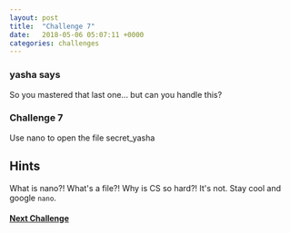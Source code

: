 ```yaml
---
layout: post
title:  "Challenge 7"
date:   2018-05-06 05:07:11 +0000
categories: challenges
---
```


### yasha says

So you mastered that last one... but can you handle this?

### Challenge 7
Use nano to open the file secret_yasha


## Hints
What is nano?! What's a file?! Why is CS so hard?! It's not. Stay cool and google `nano`.


#### [Next Challenge](/challenges/challenges/2018/05/06/challenge-8.html)
